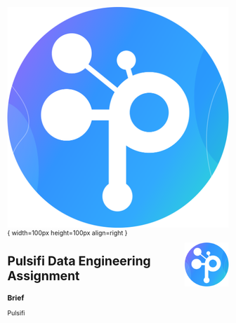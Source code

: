 ![Alt Text](./src/pulsifi.png){ width=100px height=100px align=right }

<img align="right" width="100" height="100" src="./src/pulsifi.png">

# Pulsifi Data Engineering Assignment
### Brief
Pulsifi 
